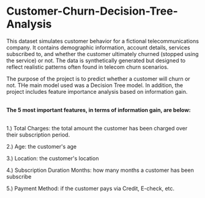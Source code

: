 # Customer-Churn-Decision-Tree-Analysis

This dataset simulates customer behavior for a fictional telecommunications company. It contains demographic information, account details, services subscribed to, and whether the customer ultimately churned (stopped using the service) or not. The data is synthetically generated but designed to reflect realistic patterns often found in telecom churn scenarios.


The purpose of the project is to predict whether a customer will churn or not. THe main model used was a Decision Tree model. In addition, the project includes feature importance analysis based on information gain. 

\
**The 5 most important features, in terms of information gain, are below:**

\
1.) Total Charges: the total amount the customer has been charged over their subscription period.

2.) Age: the customer's age

3.) Location: the customer's location

4.) Subscription Duration Months: how many months a customer has been subscribe

5.) Payment Method: if the customer pays via Credit, E-check, etc.
